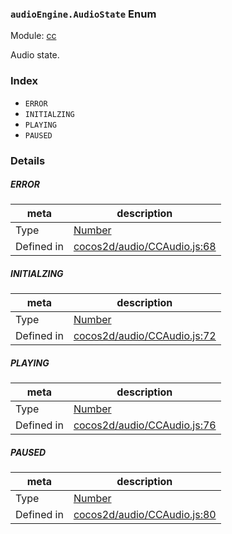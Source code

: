 ### `audioEngine.AudioState` Enum



Module: [cc](../modules/cc.md)


Audio state.


### Index
  - `ERROR`
  - `INITIALZING`
  - `PLAYING`
  - `PAUSED`

### Details


##### ERROR

> 

| meta | description |
|------|-------------|
| Type | <a href="https://developer.mozilla.org/en/JavaScript/Reference/Global_Objects/Number" class="crosslink external" target="_blank">Number</a> |
| Defined in | [cocos2d/audio/CCAudio.js:68](https://github.com/cocos-creator/engine/blob/111da455d089e3000f670eed24ff5172a3488245/cocos2d/audio/CCAudio.js#L68) |



##### INITIALZING

> 

| meta | description |
|------|-------------|
| Type | <a href="https://developer.mozilla.org/en/JavaScript/Reference/Global_Objects/Number" class="crosslink external" target="_blank">Number</a> |
| Defined in | [cocos2d/audio/CCAudio.js:72](https://github.com/cocos-creator/engine/blob/111da455d089e3000f670eed24ff5172a3488245/cocos2d/audio/CCAudio.js#L72) |



##### PLAYING

> 

| meta | description |
|------|-------------|
| Type | <a href="https://developer.mozilla.org/en/JavaScript/Reference/Global_Objects/Number" class="crosslink external" target="_blank">Number</a> |
| Defined in | [cocos2d/audio/CCAudio.js:76](https://github.com/cocos-creator/engine/blob/111da455d089e3000f670eed24ff5172a3488245/cocos2d/audio/CCAudio.js#L76) |



##### PAUSED

> 

| meta | description |
|------|-------------|
| Type | <a href="https://developer.mozilla.org/en/JavaScript/Reference/Global_Objects/Number" class="crosslink external" target="_blank">Number</a> |
| Defined in | [cocos2d/audio/CCAudio.js:80](https://github.com/cocos-creator/engine/blob/111da455d089e3000f670eed24ff5172a3488245/cocos2d/audio/CCAudio.js#L80) |


